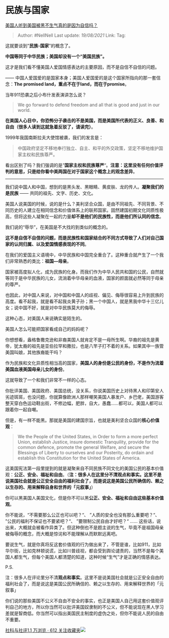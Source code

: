 # 民族与国家
[美国人听到美国被黑不生气真的是因为自信吗？](https://www.zhihu.com/question/337562832/answer/781018902)

> Author: #NellNell
> Last update: *19/08/2021*
> Link:
> Tag:

这就要谈到“**民族-国家**”的概念了。

**中国等同于中华民族；美国却没有一个“美国民族”。**

这才是我们看不懂美国人爱国情感表达的主要原因，而不是自信不自信的问题。

—— 中国人爱国爱的是国家本身；美国人爱国爱的是这个国家所指向的那一套信念：**The promised land，重点不在于land，而在于promise**。

当年911恐袭之后小布什发表演讲怎么说？

> We go forward to defend freedom and all that is good and just in our world.

**在美国人心目中，你恐怖分子袭击的不是美国，而是美国所代表的正义、良善、和自由（很多人读到这就急着反驳了，请读完）**。

1999年我国南斯拉夫大使馆被袭，我们的发言是：

> 中国政府坚定不移地奉行独立、自主、和平的外交政策，坚定不移地维护国家主权和民族尊严。

看出区别了吗？我们强调的是”**国家主权和民族尊严**“。**注意：这里没有任何价值评判的意思，只是给你看中美两国在对于国家这个概念上的观念差异**。

---

我们说中国人和中国，想到的是黑头发、黑眼睛、黄皮肤、龙的传人。**凝聚我们的是民族** —— 共同的祖先、文字、历史、文化。

美国人说美国的时候，说的是什么？美利坚合众国，是由不同祖先、不同背景、不同历史的人建立在相同信念和价值体系上的联邦国家。固然建国初期文化同质性极高，但将这些人凝聚在一起的力量**却不是他们的民族性，而是他们所认同的信念**。

我们说的“辱华”，在美国是不大找的到类似的概念的。

**这不是自信不自信的问题，而是民族性和国家结合的不同方式导致了人们对自己国家的认同归属、以及爱国情感表现的不同**。

在我们的爱国主义语境中，中华民族和中国完全重合了。这种重合就产生了一个我们非常熟悉的类比：**祖国—母亲**。

国家被高度拟人化，成为民族的化身。而我们作为中华人民共和国的公民，自然就等同于是中华民族的儿女，流淌着中华母亲的血液，国家的颜面就必然等同于母亲的尊严。

也因此，对中国人来说，对中国和中国人的歧视、偏见、侮辱很容易上升到民族的高度。看不起我，就是看不起我炎黄子孙；黑一个中国人，就是黑我中华十三亿儿女；说中国不好，就是对中华民族莫大的侮辱。

这种心态，对美国人来说确实是陌生的。

美国人怎么可能把国家看成自己的妈妈呢？

你想想看，盎格鲁撒克逊和非裔美国人就肯定不是一母所生啊。华裔的祖先是黄帝，犹太裔的祖先是亚伯拉罕和撒拉，也是八竿子打不着的关系。如果其中一族管美国叫娘，其他族裔能干吗？

作为民族和文化异质性相当高的国家，**美国人的身份是公民的身份，不是作为流着美国血液美国母亲儿女的身份**。

这就导致了一个和我们非常不一样的心态。

你批评美国、美国政府、美国总统，没关系，你说美国历史上对待黑人和印第安人劣迹斑斑，也没问题，你就算像欧洲人那样嘲笑美国人暴发户、乡巴佬，美国游客整天穿白色运动鞋出街，不修边幅，肥胖，自大，愚蠢……都可以，美国人都可以跟着你一起自嘲。

但是，有一样不能黑。那就是美国的建国宗旨，也就是美利坚合众国的**核心价值观**：

> We the People of the United States, in Order to form a more perfect Union, establish Justice, insure domestic Tranquility, provide for the common defence, promote the general Welfare, and secure the Blessings of Liberty to ourselves and our Posterity, do ordain and establish this Constitution for the United States of America.

这美国宪法第一段里提到的就是凝聚来自不同民族不同文化的美国公民的基本价值观：**公正、安全、福祉和自由**。（**注：很多人在这里分不清观点和事实。这里不是说美国社会就是公正安全自由的福利社会了，而是说这是美国公民所确信的、赖之以生存的、用来解释自身和世界的「元叙事」**）

你可以黑美国人美国文化，但是你不可以黑**公正、安全、福祉和自由这些基本价值观**。

你不能说，“不需要那么公正也可以吧？“、 ”人质的安全也没有那么重要吧？“、 ”公民的福利不保证也不要紧吧？“、 ”要限制公民自由才好吧？“ …… 这些话，说出来，大概就会被看作异类了。但这种倒也不是题主说的生气，毕竟不是祖国母亲被侮辱的概念，而大概是惊诧和不能理解从而默默远离吧。

要说生气，就是你真将反这套价值观的行为做出来了，不管是谁，比如911，比如华尔街，比如克林顿说谎，比如川普歧视，都会受到舆论谴责的，当然不是每个美国人都生气，但每个美国人都清楚的知道，这种时候“生气”才是正确的情感表达。

P.S.

注：很多人在评论里分不清**观点和事实**。这里不是说美国社会就是公正安全自由的福利社会了，而是说这是美国公民所确信的、赖之以生存的、用来解释世界的「元叙事」

你们说的那些美国不公义不自由不安全的事实，也正是美国人自己用这套价值观评判自己的地方，所以你当然可以批评美国奴隶制的不公义，但不能说现在黑人学习差就是智商低。你当然可以指出美国民主制度的虚伪之处，但你不能说人民的自由不重要。

[社科与社评1.1 万浏览 · 612 关注收藏夹![](https://pic2.zhimg.com/80/v2-b2918ef3f9c19572ba524ac59316a917_1440w.png)](https://www.zhihu.com/collection/313819737)
